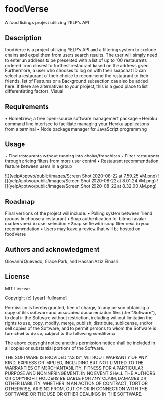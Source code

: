 # **foodVerse**
A food listings project utilizing YELP’s API

## **Description**
foodVerse is a project utilizing YELP’s API and a filtering system to exclude chains and expel them from users search results. The user will simply need to enter an address to be presented with a list of up to 100 restaurants ordered from closest to furthest restaurant based on the address given. Furthermore, a user who chooses to log on with their snapchat ID can select a restaurant of their choice to recommend the restaurant to their friends. list of Features or a Background subsection can also be added here. If there are alternatives to your project, this is a good place to list differentiating factors.
Visual
  

## **Requirements**
•	Homebrew; a free open-source software management package
•	Heroku command line interface to facilitate managing your Heroku applications from a terminal
•	Node package manager for JavaScript programming

## **Usage**
•	Find restaurants without running into chains/franchises
•	Filter restaurants through pricing filters from more user control
•	Restaurant recommendation feature between users in a group

![](yelpApptwo/public/images/Screen Shot 2020-08-22 at 7.59.25 AM.png)
![](yelpApptwo/public/images/Screen Shot 2020-08-22 at 8.01.24 AM.png)
![](yelpApptwo/public/images/Screen Shot 2020-08-22 at 8.32.00 AM.png)

## **Roadmap**
Final versions of the project will include:
•	Polling system between friend groups to choose a restaurant
•	Snap authentication for bitmoji avatar markers next to user selection
•	Snap selfie with snap filter next to your recommendation 
•	Users may leave a review that will be hosted on foodVerse 

## **Authors and acknowledgment**
Giovanni Quevedo, Grace Park, and Hassan Aziz Elnasri

## **License**
MIT License

Copyright (c) [year] [fullname]

Permission is hereby granted, free of charge, to any person obtaining a copy
of this software and associated documentation files (the "Software"), to deal
in the Software without restriction, including without limitation the rights
to use, copy, modify, merge, publish, distribute, sublicense, and/or sell
copies of the Software, and to permit persons to whom the Software is
furnished to do so, subject to the following conditions:

The above copyright notice and this permission notice shall be included in all
copies or substantial portions of the Software.

THE SOFTWARE IS PROVIDED "AS IS", WITHOUT WARRANTY OF ANY KIND, EXPRESS OR
IMPLIED, INCLUDING BUT NOT LIMITED TO THE WARRANTIES OF MERCHANTABILITY,
FITNESS FOR A PARTICULAR PURPOSE AND NONINFRINGEMENT. IN NO EVENT SHALL THE
AUTHORS OR COPYRIGHT HOLDERS BE LIABLE FOR ANY CLAIM, DAMAGES OR OTHER
LIABILITY, WHETHER IN AN ACTION OF CONTRACT, TORT OR OTHERWISE, ARISING FROM,
OUT OF OR IN CONNECTION WITH THE SOFTWARE OR THE USE OR OTHER DEALINGS IN THE
SOFTWARE.

